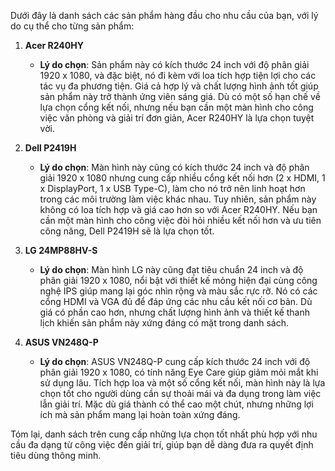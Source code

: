Dưới đây là danh sách các sản phẩm hàng đầu cho nhu cầu của bạn, với lý do cụ thể cho từng sản phẩm:

1. **Acer R240HY**
   - **Lý do chọn**: Sản phẩm này có kích thước 24 inch với độ phân giải 1920 x 1080, và đặc biệt, nó đi kèm với loa tích hợp tiện lợi cho các tác vụ đa phương tiện. Giá cả hợp lý và chất lượng hình ảnh tốt giúp sản phẩm này trở thành ứng viên sáng giá. Dù có một số hạn chế về lựa chọn cổng kết nối, nhưng nếu bạn cần một màn hình cho công việc văn phòng và giải trí đơn giản, Acer R240HY là lựa chọn tuyệt vời.

2. **Dell P2419H**
   - **Lý do chọn**: Màn hình này cũng có kích thước 24 inch và độ phân giải 1920 x 1080 nhưng cung cấp nhiều cổng kết nối hơn (2 x HDMI, 1 x DisplayPort, 1 x USB Type-C), làm cho nó trở nên linh hoạt hơn trong các môi trường làm việc khác nhau. Tuy nhiên, sản phẩm này không có loa tích hợp và giá cao hơn so với Acer R240HY. Nếu bạn cần một màn hình cho công việc đòi hỏi nhiều kết nối hơn và ưu tiên công năng, Dell P2419H sẽ là lựa chọn tốt.

3. **LG 24MP88HV-S**
   - **Lý do chọn**: Màn hình LG này cũng đạt tiêu chuẩn 24 inch và độ phân giải 1920 x 1080, nổi bật với thiết kế mỏng hiện đại cùng công nghệ IPS giúp mang lại góc nhìn rộng và màu sắc rực rỡ. Nó có các cổng HDMI và VGA đủ để đáp ứng các nhu cầu kết nối cơ bản. Dù giá có phần cao hơn, nhưng chất lượng hình ảnh và thiết kế thanh lịch khiến sản phẩm này xứng đáng có mặt trong danh sách.

4. **ASUS VN248Q-P**
   - **Lý do chọn**: ASUS VN248Q-P cung cấp kích thước 24 inch với độ phân giải 1920 x 1080, có tính năng Eye Care giúp giảm mỏi mắt khi sử dụng lâu. Tích hợp loa và một số cổng kết nối, màn hình này là lựa chọn tốt cho người dùng cần sự thoải mái và đa dụng trong làm việc lẫn giải trí. Mặc dù giá thành có thể cao một chút, nhưng những lợi ích mà sản phẩm mang lại hoàn toàn xứng đáng.

Tóm lại, danh sách trên cung cấp những lựa chọn tốt nhất phù hợp với nhu cầu đa dạng từ công việc đến giải trí, giúp bạn dễ dàng đưa ra quyết định tiêu dùng thông minh.